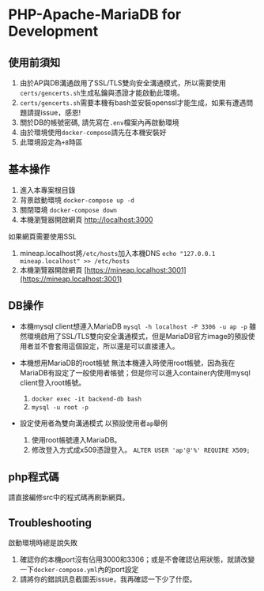 # PHP-Apache-MariaDB for Development

## 使用前須知

1. 由於AP與DB溝通啟用了SSL/TLS雙向安全溝通模式，所以需要使用`certs/gencerts.sh`生成私鑰與憑證才能啟動此環境。
1. `certs/gencerts.sh`需要本機有bash並安裝openssl才能生成，如果有遭遇問題請提issue，感恩!
1. 關於DB的帳號密碼, 請先寫在`.env`檔案內再啟動環境
1. 由於環境使用`docker-compose`請先在本機安裝好
1. 此環境設定為`+8`時區

## 基本操作

1. 進入本專案根目錄
1. 背景啟動環境
   `docker-compose up -d`
1. 關閉環境
   `docker-compose down`
1. 本機瀏覽器開啟網頁
   [http://localhost:3000](http://localhost:3000)

如果網頁需要使用SSL

1. mineap.localhost將`/etc/hosts`加入本機DNS
   `echo "127.0.0.1 mineap.localhost" >> /etc/hosts`
1. 本機瀏覽器開啟網頁
   [https://mineap.localhost:3001](https://mineap.localhost:3001)

## DB操作

- 本機mysql client想連入MariaDB
   `mysql -h localhost -P 3306 -u ap -p`
   雖然環境啟用了SSL/TLS雙向安全溝通模式，但是MariaDB官方image的預設使用者並不會套用這個設定，所以還是可以直接連入。

- 本機想用MariaDB的root帳號
   無法本機連入時使用root帳號，因為我在MariaDB有設定了一般使用者帳號；但是你可以進入container內使用mysql client登入root帳號。
   1. `docker exec -it backend-db bash`
   1. `mysql -u root -p`

- 設定使用者為雙向溝通模式
    以預設使用者`ap`舉例
   1. 使用root帳號連入MariaDB。
   1. 修改登入方式成x509憑證登入。
      `ALTER USER 'ap'@'%' REQUIRE X509;`

## php程式碼

請直接編修src中的程式碼再刷新網頁。

## Troubleshooting

啟動環境時總是說失敗

1. 確認你的本機port沒有佔用3000和3306；或是不會確認佔用狀態，就請改變一下`docker-compose.yml`內的port設定
1. 請將你的錯誤訊息截圖丟issue，我再確認一下少了什麼。
